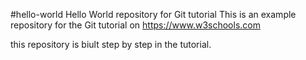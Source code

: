 #hello-world
Hello World repository for Git tutorial
This is an example repository for the Git tutorial on 
https://www.w3schools.com

this repository is biult step by step in the tutorial.